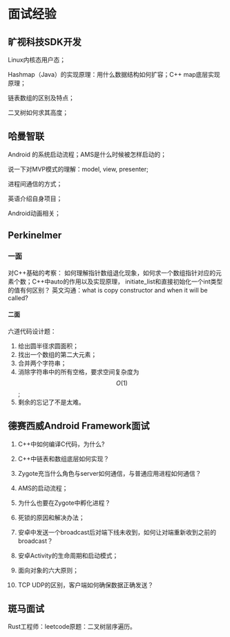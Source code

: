 # 面试经验

## 旷视科技SDK开发

Linux内核态用户态；

Hashmap（Java）的实现原理：用什么数据结构如何扩容；C++ map底层实现原理；

链表数组的区别及特点；

二叉树如何求其高度；

## 哈曼智联

Android 的系统启动流程；AMS是什么时候被怎样启动的；

说一下对MVP模式的理解：model, view, presenter;

进程间通信的方式；

英语介绍自身项目；

Android动画相关；
## Perkinelmer
### 一面

对C++基础的考察：
如何理解指针数组退化现象，如何求一个数组指针对应的元素个数；C++中auto的作用以及实现原理， initiate_list和直接初始化一个int类型的值有何区别？
英文沟通：what is copy constructor and when it will be called?

#### 二面

六道代码设计题：

1. 给出圆半径求圆面积；
2. 找出一个数组的第二大元素；
3. 合并两个字符串；
4. 消除字符串中的所有空格，要求空间复杂度为$$O(1)$$;
5. 剩余的忘记了不是太难。

## 德赛西威Android Framework面试

1. C++中如何编译C代码，为什么?

2. C++中链表和数组底层如何实现？

3. Zygote充当什么角色与server如何通信，与普通应用进程如何通信？

4. AMS的启动流程；

5. 为什么也要在Zygote中孵化进程？

6. 死锁的原因和解决办法；

7. 安卓中发送一个broadcast后对端下线未收到，如何让对端重新收到之前的broadcast？

8. 安卓Activity的生命周期和启动模式；

9. 面向对象的六大原则；

10. TCP UDP的区别，客户端如何确保数据正确发送？
## 斑马面试
Rust工程师：leetcode原题：二叉树层序遍历。

    
